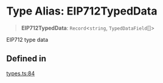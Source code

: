 # Type Alias: EIP712TypedData

> **EIP712TypedData**: `Record`\<`string`, `TypedDataField`[]\>

EIP712 type data

## Defined in

[types.ts:84](https://github.com/hypercerts-org/marketplace-sdk/blob/5b36795934d26bddc05adc354c58feff6a0aa2e7/src/types.ts#L84)
